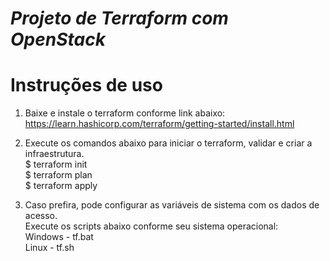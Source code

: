 # *Projeto de Terraform com OpenStack*  

# Instruções de uso    

1. Baixe e instale o terraform conforme link abaixo:  
https://learn.hashicorp.com/terraform/getting-started/install.html  


2. Execute os comandos abaixo para iniciar o terraform, validar e criar a infraestrutura.  
$ terraform init  
$ terraform plan  
$ terraform apply  

3.  Caso prefira, pode configurar as variáveis de sistema com os dados de acesso.   
Execute os scripts abaixo conforme seu sistema operacional:  
Windows - tf.bat  
Linux - tf.sh  